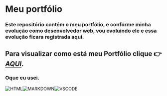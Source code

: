 #  Meu portfólio

### Este repositório contém o meu portfólio, e conforme minha evolução como desenvolvedor web, vou evoluindo ele e essa evolução ficara registrada aqui.

## Para visualizar como está meu Portfólio clique 👉[_AQUI_](https://viniciusrogatti.github.io/).

### **Oque eu usei**.<br>
![HTML](https://img.shields.io/badge/HTML-239120?style=for-the-badge&logo=html5&logoColor=white)![MARKDOWN](https://img.shields.io/badge/Markdown-000000?style=for-the-badge&logo=markdown&logoColor=white)![VSCODE](https://img.shields.io/badge/Visual_Studio_Code-0078D4?style=for-the-badge&logo=visual%20studio%20code&logoColor=white)